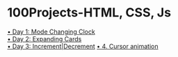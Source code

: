 # 100Projects-HTML, CSS, Js

<a href="https://modechangejs.netlify.app/"> &bull; Day 1: Mode Changing Clock</a> <br>
<a href="https://expandedcards19.netlify.app"> &bull; Day 2: Expanding Cards</a> <br>
<a href="https://incrementdecrement19.netlify.app/"> &bull; Day 3: Increment|Decrement</a>
<a href=""> &bull; 4. Cursor animation</a>
